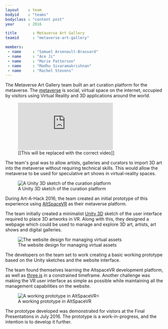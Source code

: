 ```yaml
---
layout    : team
bodyid    : "teams"
bodyclass : "content post"
year      : 2016

title       : Metaverse Art Gallery
teamid      : "metaverse-art-gallery"

members:
 - name     : "Samuel Arsenault-Brassard"
 - name     : "Ace Ji"
 - name     : "Marie Patterson"
 - name     : "Madhu Sivaramakrishnan"
 - name     : "Rachel Stevens"
---
```


The Metaverse Art Gallery team built an art curation platform for the metaverse. The [metaverse](https://en.wikipedia.org/wiki/Metaverse) is social, virtual space on the internet, occupied by visitors using Virtual Reality and 3D applications around the world.

<figure class="video ratio-54 with-caption">
	<iframe src="https://www.youtube.com/embed/kPY_Z_8Vg9s" frameborder="0" allowfullscreen></iframe>
	<figcaption>[[This will be replaced with the correct video]]</figcaption>
</figure>

The team's goal was to allow artists, galleries and curators to import 3D art into the metaverse without requiring technical skills. This would allow the metaverse to be used for speculative art shows in virtual-reality spaces.

<figure>
	<img src="/images/teams/2016/metaverse-art-gallery/unity-sketch.jpg" alt="A Unity 3D sketch of the curation platform" />
	<figcaption>A Unity 3D sketch of the curation platform</figcaption>
</figure>

During Art-A-Hack 2016, the team created an initial prototype of this experience using [AltSpaceVR](http://altvr.com/) as their metaverse platform.

The team initially created a minimalist [Unity 3D](https://unity3d.com/) sketch of the user interface required to place 3D artworks in VR. Along with this, they designed a webpage which could be used to manage and explore 3D art, artists, art shows and digital galleries.

<figure>
	<img src="/images/teams/2016/metaverse-art-gallery/website.jpg" alt="The website design for managing virtual assets" />
	<figcaption>The website design for managing virtual assets</figcaption>
</figure>

The developers on the team set to work creating a basic working prototype based on the Unity sketches and the website interface.

The team found themselves learning the AltspaceVR development platform, as well as [three.js](http://threejs.org/) in a constrained timeframe. Another challenge was making the VR user interface as simple as possible while maintaining all the management capabilities on the website.

<figure>
	<img src="/images/teams/2016/metaverse-art-gallery/altspacevr-prototype.jpg" alt="A working prototype in AltSpaceVR<" />
	<figcaption>A working prototype in AltSpaceVR</figcaption>
</figure>

The prototype developed was demonstrated for vistors at the Final Presentations in July 2016. The prototype is a work-in-progress, and the intention is to develop it further. 